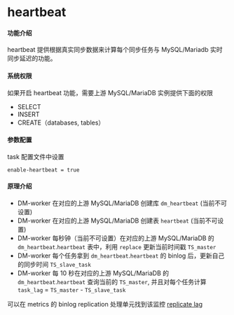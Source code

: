 heartbeat
===

#### 功能介绍

heartbeat 提供根据真实同步数据来计算每个同步任务与 MySQL/Mariadb 实时同步延迟的功能。

#### 系统权限
如果开启 heartbeat 功能，需要上游 MySQL/MariaDB 实例提供下面的权限

* SELECT
* INSERT
* CREATE（databases, tables）

#### 参数配置

task 配置文件中设置
```
enable-heartbeat = true
```

#### 原理介绍

* DM-worker 在对应的上游 MySQL/MariaDB 创建库 `dm_heartbeat` (当前不可设置)
* DM-worker 在对应的上游 MySQL/MariaDB 创建表 `heartbeat` (当前不可设置)
* DM-worker 每秒钟（当前不可设置）在对应的上游 MySQL/MariaDB 的 `dm_heartbeat`.`heartbeat` 表中，利用 `replace` 更新当前时间戳 `TS_master`
* DM-worker 每个任务拿到 `dm_heartbeat`.`heartbeat` 的 binlog 后，更新自己的同步时间 `TS_slave_task`
* DM-worker 每 10 秒在对应的上游 MySQL/MariaDB 的 `dm_heartbeat`.`heartbeat` 查询当前的 `TS_master`, 并且对每个任务计算 `task_lag` = `TS_master` - `TS_slave_task`

可以在 metrics 的 binlog replication 处理单元找到该监控 [replicate lag](./maintenance/metrics-alert.md#binlog-replication)